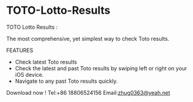 # TOTO-Lotto-Results
TOTO Lotto Results :

The most comprehensive, yet simplest way to check  Toto results.

FEATURES
- Check latest Toto results
- Check the latest and past Toto results by swiping left or right on your iOS device.
- Navigate to any past Toto results quickly.

Download now !
Tel:+86 18806524156
Email:zhug0363@yeah.net
